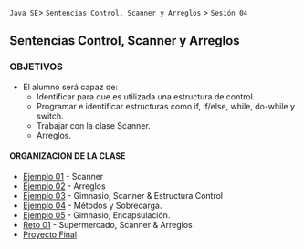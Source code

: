 
`Java SE`> `Sentencias Control, Scanner y Arreglos` > `Sesión 04`

## Sentencias Control, Scanner y Arreglos

### OBJETIVOS 

<ul>
  <li type= disc> El alumno será capaz de: 
  <ul>
     <li> Identificar para que es utilizada una estructura de control.
     <li> Programar e identificar estructuras como if, if/else, while, do-while y switch.
     <li> Trabajar con la clase Scanner.
     <li> Arreglos.
  </ul>
</ul>

#### ORGANIZACION DE LA CLASE 

- [Ejemplo 01](Ejemplo-01) - Scanner
- [Ejemplo 02](Ejemplo-02) - Arreglos 
- [Ejemplo 03](Ejemplo-03) - Gimnasio, Scanner & Estructura Control
- [Ejemplo 04](Ejemplo-04) - Métodos y Sobrecarga.
- [Ejemplo 05](Ejemplo-05) - Gimnasio, Encapsulación.
- [Reto 01](Reto-01) - Supermercado, Scanner & Arreglos
- [Proyecto Final](Proyecto)
